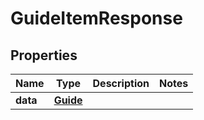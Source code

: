 

# GuideItemResponse


## Properties

| Name | Type | Description | Notes |
|------------ | ------------- | ------------- | -------------|
|**data** | [**Guide**](Guide.md) |  |  |



